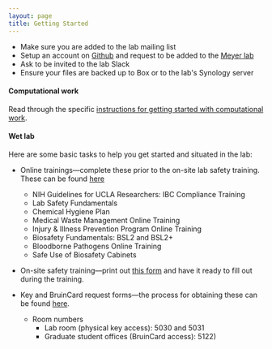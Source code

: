 ```yaml
---
layout: page
title: Getting Started
---
```


- Make sure you are added to the lab mailing list 
- Setup an account on [Github](https://github.com) and request to be added to the [Meyer lab](https://github.com/meyer-lab)
- Ask to be invited to the lab Slack
- Ensure your files are backed up to Box or to the lab's Synology server

#### Computational work

Read through the specific [instructions for getting started with computational work](/team/computational_start.html).

#### Wet lab

Here are some basic tasks to help you get started and situated in the lab:

- Online trainings—complete these prior to the on-site lab safety training. These can be found [here](https://worksafe.ucla.edu/UCLA/Programs/Standard/Control/elmLearner.wml)
  - NIH Guidelines for UCLA Researchers: IBC Compliance Training 
  - Lab Safety Fundamentals
  - Chemical Hygiene Plan
  - Medical Waste Management Online Training
  - Injury & Illness Prevention Program Online Training
  - Biosafety Fundamentals: BSL2 and BSL2+
  - Bloodborne Pathogens Online Training
  - Safe Use of Biosafety Cabinets
- On-site safety training—print out [this form](https://ucla.app.box.com/s/xpuqfo20nen0smimu9sgljvyz6knt4dv) and have it ready to fill out during the training.

- Key and BruinCard request forms—the process for obtaining these can be found [here](https://www.bioeng.ucla.edu/resources/).
	- Room numbers
	    - Lab room (physical key access): 5030 and 5031
	    - Graduate student offices (BruinCard access): 5122)